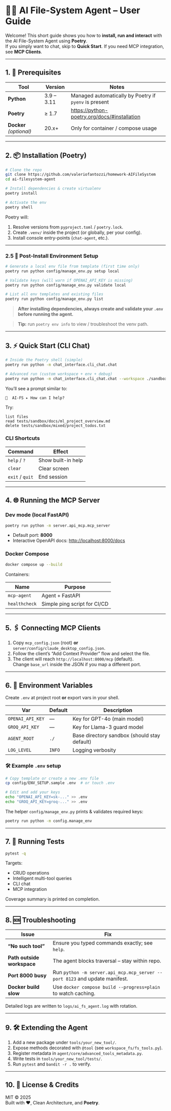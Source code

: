 # 🧑‍💻 **AI File-System Agent – User Guide**

Welcome! This short guide shows you how to **install, run and interact** with the AI File-System Agent using **Poetry**.  
If you simply want to chat, skip to **Quick Start**. If you need MCP integration, see **MCP Clients**.

---

## 1. 🚀 Prerequisites

| Tool                    | Version    | Notes                                                 |
| ----------------------- | ---------- | ----------------------------------------------------- |
| **Python**              | 3.9 – 3.11 | Managed automatically by Poetry if `pyenv` is present |
| **Poetry**              | ≥ 1.7      | <https://python-poetry.org/docs/#installation>        |
| **Docker** _(optional)_ | 20.x+      | Only for container / compose usage                    |

---

## 2. 📦 Installation (Poetry)

```bash
# Clone the repo
git clone https://github.com/valeriofantozzi/homework-AIFileSystem
cd ai-filesystem-agent

# Install dependencies & create virtualenv
poetry install

# Activate the env
poetry shell
```

Poetry will:

1. Resolve versions from `pyproject.toml` / `poetry.lock`.
2. Create `.venv/` inside the project (or globally, per your config).
3. Install console entry-points (`chat-agent`, etc.).

---

### 2.5 🔧 Post-Install Environment Setup

```bash
# Generate a local env file from template (first time only)
poetry run python config/manage_env.py setup local

# Validate keys (will warn if OPENAI_API_KEY is missing)
poetry run python config/manage_env.py validate local

# List all env templates and existing files
poetry run python config/manage_env.py list
```

> **After installing dependencies, always create and validate your `.env` before running the agent.**

> **Tip:** run `poetry env info` to view / troubleshoot the venv path.

---

## 3. ⚡ Quick Start (CLI Chat)

```bash
# Inside the Poetry shell (simple)
poetry run python -m chat_interface.cli_chat.chat

# Advanced run (custom workspace + env + debug)
poetry run python -m chat_interface.cli_chat.chat --workspace ./sandbox --env development -debug
```

You’ll see a prompt similar to:

```
🤖  AI-FS ▸ How can I help?
```

Try:

```
list files
read tests/sandbox/docs/ml_project_overview.md
delete tests/sandbox/mixed/project_todos.txt
```

### CLI Shortcuts

| Command         | Effect             |
| --------------- | ------------------ |
| `help` / `?`    | Show built-in help |
| `clear`         | Clear screen       |
| `exit` / `quit` | End session        |

---

## 4. 🌐 Running the MCP Server

### Dev mode (local FastAPI)

```bash
poetry run python -m server.api_mcp.mcp_server
```

- Default port: **8000**
- Interactive OpenAPI docs: <http://localhost:8000/docs>

### Docker Compose

```bash
docker compose up --build
```

Containers:

| Name          | Purpose                      |
| ------------- | ---------------------------- |
| `mcp-agent`   | Agent + FastAPI              |
| `healthcheck` | Simple ping script for CI/CD |

---

## 5. 🖇️ Connecting MCP Clients

1. Copy `mcp_config.json` (root) **or** `server/config/claude_desktop_config.json`.
2. Follow the client’s “Add Context Provider” flow and select the file.
3. The client will reach `http://localhost:8000/mcp` (default).  
   Change `base_url` inside the JSON if you map a different port.

---

## 6. 🔧 Environment Variables

Create `.env` at project root **or** export vars in your shell.

| Var              | Default | Description                                  |
| ---------------- | ------- | -------------------------------------------- |
| `OPENAI_API_KEY` | —       | Key for GPT-4o (main model)                  |
| `GROQ_API_KEY`   | —       | Key for Llama-3 guard model                  |
| `AGENT_ROOT`     | `./`    | Base directory sandbox (should stay default) |
| `LOG_LEVEL`      | `INFO`  | Logging verbosity                            |

### 🛠️ Example `.env` setup

```bash
# Copy template or create a new .env file
cp config/ENV_SETUP.sample .env  # or touch .env

# Edit and add your keys
echo "OPENAI_API_KEY=sk-..." >> .env
echo "GROQ_API_KEY=groq-..." >> .env
```

The helper `config/manage_env.py` prints & validates required keys:

```bash
poetry run python -m config.manage_env
```

---

## 7. 🧪 Running Tests

```bash
pytest -q
```

Targets:

- CRUD operations
- Intelligent multi-tool queries
- CLI chat
- MCP integration

Coverage summary is printed on completion.

---

## 8. 🆘 Troubleshooting

| Issue                      | Fix                                                                        |
| -------------------------- | -------------------------------------------------------------------------- |
| **“No such tool”**         | Ensure you typed commands exactly; see `help`.                             |
| **Path outside workspace** | The agent blocks traversal – stay within repo.                             |
| **Port 8000 busy**         | Run `python -m server.api_mcp.mcp_server --port 8123` and update manifest. |
| **Docker build slow**      | Use `docker compose build --progress=plain` to watch caching.              |

Detailed logs are written to `logs/ai_fs_agent.log` with rotation.

---

## 9. 🛠️ Extending the Agent

1. Add a new package under `tools/your_new_tool/`.
2. Expose methods decorated with `@tool` (see `workspace_fs/fs_tools.py`).
3. Register metadata in `agent/core/advanced_tools_metadata.py`.
4. Write tests in `tools/your_new_tool/tests/`.
5. Run `pytest` and `bandit -r .` to verify.

---

## 10. 📜 License & Credits

MIT © 2025 <your-name>  
Built with ❤️, Clean Architecture, and **Poetry**.
